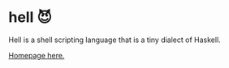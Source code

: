 # hell 😈

Hell is a shell scripting language that is a tiny dialect of Haskell.

[Homepage here.](https://chrisdone.github.io/hell/)
